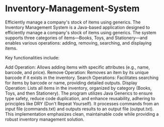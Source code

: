 # Inventory-Management-System
Efficiently manage a company's stock of items using generics.
The Inventory Management System is a Java-based application designed to efficiently manage a company's stock of items using generics. The system supports three categories of items—Books, Toys, and Stationery—and enables various operations: adding, removing, searching, and displaying items.

Key functionalities include:

Add Operation: Allows adding items with specific attributes (e.g., name, barcode, and price).
Remove Operation: Removes an item by its unique barcode if it exists in the inventory.
Search Operations: Facilitates searching for items by barcode or name, providing detailed outputs.
Display Operation: Lists all items in the inventory, organized by category (Books, Toys, and then Stationery).
The program utilizes Java Generics to ensure type safety, reduce code duplication, and enhance reusability, adhering to principles like DRY (Don't Repeat Yourself). It processes commands from an input file (commands.txt) and outputs results to an output file (output.txt). This implementation emphasizes clean, maintainable code while providing a robust inventory management solution.

